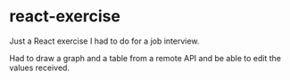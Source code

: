 # react-exercise

Just a React exercise I had to do for a job interview.

Had to draw a graph and a table from a remote API and be able to edit the values received.